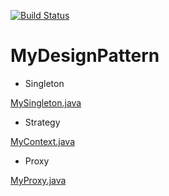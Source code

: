 [![Build Status](https://img.shields.io/travis/orisonchan/MyDesignPattern/master.svg)](https://travis-ci.org/orisonchan/MyDesignPattern)

# MyDesignPattern

+ Singleton

[MySingleton.java](src/main/java/my/designpattern/singleton/MySingleton.java)

+ Strategy

[MyContext.java](src/main/java/my/designpattern/strategy/Context.java)

+ Proxy

[MyProxy.java](src/main/java/my/designpattern/proxy/MyProxy.java)